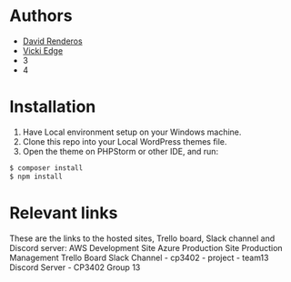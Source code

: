 # Authors
- [David Renderos](https://github.com/davidrenderos)
- [Vicki Edge](https://github.com/vickiedge)
- 3
- 4
# Installation
1. Have Local environment setup on your Windows machine.
2. Clone this repo into your Local WordPress themes file.
3. Open the theme on PHPStorm or other IDE, and run:
```sh
$ composer install
$ npm install
```
# Relevant links
These are the links to the hosted sites, Trello board, Slack channel and Discord server:
AWS Development Site
Azure Production Site
Production Management Trello Board
Slack Channel - cp3402 - project - team13
Discord Server - CP3402 Group 13


